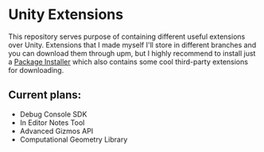 # Unity Extensions

This repository serves purpose of containing different useful extensions over Unity. Extensions that I made myself I'll store in different branches and you can download them through upm, but I highly recommend to install just a [Package Installer] which also contains some cool third-party extensions for downloading.

[Package Installer]: https://github.com/NateArasti/UnityExtensions/tree/UnityExtensions-PackagesInstaller


## Current plans:
- Debug Console SDK
- In Editor Notes Tool
- Advanced Gizmos API
- Computational Geometry Library
